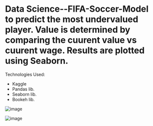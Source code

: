 # Data Science--FIFA-Soccer-Model to predict the most undervalued player. Value is determined by comparing the cuurent value vs cuurent wage. Results are plotted using Seaborn. 

Technologies Used:
  * Kaggle
  * Pandas lib. 
  * Seaborn lib. 
  * Bookeh lib. 




![image](https://user-images.githubusercontent.com/89990638/161448950-6475e165-2180-4893-8217-b911f54726c3.png)

![image](https://user-images.githubusercontent.com/89990638/161448991-782344f0-6050-42c0-aa4b-ab485e2cc3d1.png)


